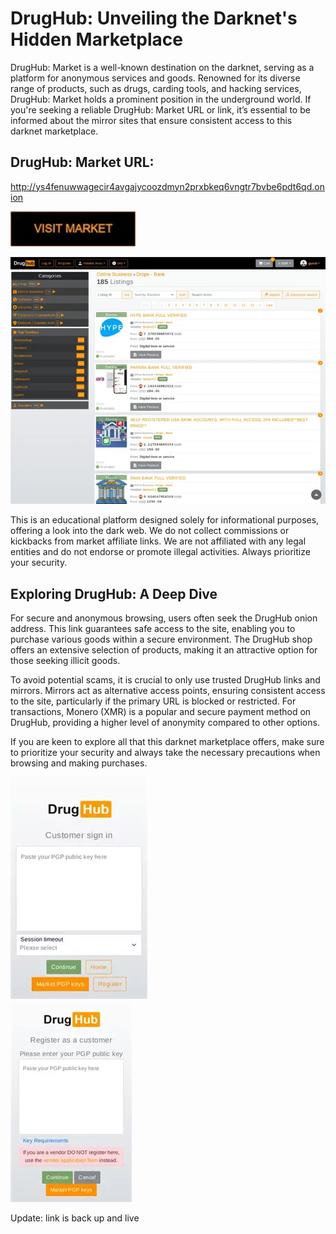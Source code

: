 # DrugHub: Unveiling the Darknet's Hidden Marketplace

DrugHub: Market is a well-known destination on the darknet, serving as a platform for anonymous services and goods. Renowned for its diverse range of products, such as drugs, carding tools, and hacking services, DrugHub: Market holds a prominent position in the underground world. If you're seeking a reliable DrugHub: Market URL or link, it’s essential to be informed about the mirror sites that ensure consistent access to this darknet marketplace.

## DrugHub: Market URL:

http://ys4fenuwwagecir4avgajycoozdmyn2prxbkeq6vngtr7bvbe6pdt6qd.onion

[<img src="/media/scale.webp" width="200">](http://ys4fenuwwagecir4avgajycoozdmyn2prxbkeq6vngtr7bvbe6pdt6qd.onion)


<a href="http://ys4fenuwwagecir4avgajycoozdmyn2prxbkeq6vngtr7bvbe6pdt6qd.onion"><img src="/media/current.webp" alt="image" style="max-width: 100%;"><a>

This is an educational platform designed solely for informational purposes, offering a look into the dark web. We do not collect commissions or kickbacks from market affiliate links. We are not affiliated with any legal entities and do not endorse or promote illegal activities. Always prioritize your security.

## Exploring DrugHub: A Deep Dive

For secure and anonymous browsing, users often seek the DrugHub onion address. This link guarantees safe access to the site, enabling you to purchase various goods within a secure environment. The DrugHub shop offers an extensive selection of products, making it an attractive option for those seeking illicit goods.

To avoid potential scams, it is crucial to only use trusted DrugHub links and mirrors. Mirrors act as alternative access points, ensuring consistent access to the site, particularly if the primary URL is blocked or restricted. For transactions, Monero (XMR) is a popular and secure payment method on DrugHub, providing a higher level of anonymity compared to other options.

If you are keen to explore all that this darknet marketplace offers, make sure to prioritize your security and always take the necessary precautions when browsing and making purchases.


<a href="http://ys4fenuwwagecir4avgajycoozdmyn2prxbkeq6vngtr7bvbe6pdt6qd.onion"><img src="/media/graphic.webp" alt="image" style="max-width: 100%;"><a>  
<a href="http://ys4fenuwwagecir4avgajycoozdmyn2prxbkeq6vngtr7bvbe6pdt6qd.onion"><img src="/media/zoom.webp" alt="image" style="max-width: 100%;"><a>





Update: link is back up and live